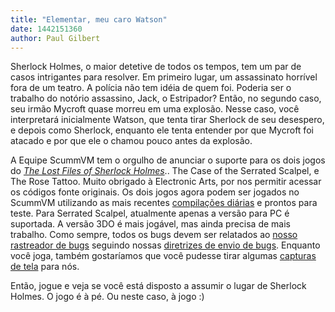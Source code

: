```yaml
---
title: "Elementar, meu caro Watson"
date: 1442151360
author: Paul Gilbert
---
```


Sherlock Holmes, o maior detetive de todos os tempos, tem um par de casos intrigantes para resolver. Em primeiro lugar, um assassinato horrível fora de um teatro. A polícia não tem idéia de quem foi. Poderia ser o trabalho do notório assassino, Jack, o Estripador? Então, no segundo caso, seu irmão Mycroft quase morreu em uma explosão. Nesse caso, você interpretará inicialmente Watson, que tenta tirar Sherlock de seu desespero, e depois como Sherlock, enquanto ele tenta entender por que Mycroft foi atacado e por que ele o chamou pouco antes da explosão.

A Equipe ScummVM tem o orgulho de anunciar o suporte para os dois jogos do [*The Lost Files of Sherlock Holmes*](https://en.wikipedia.org/wiki/The_Lost_Files_of_Sherlock_Holmes).. The Case of the Serrated Scalpel, e The Rose Tattoo. Muito obrigado à Electronic Arts, por nos permitir acessar os códigos fonte originais. Os dois jogos agora podem ser jogados no ScummVM utilizando as mais recentes [compilações diárias](/downloads/#daily) e prontos para teste. Para Serrated Scalpel, atualmente apenas a versão para PC é suportada. A versão 3DO é mais jogável, mas ainda precisa de mais trabalho. Como sempre, todos os bugs devem ser relatados ao [nosso rastreador de bugs](http://bugs.scummvm.org/) seguindo nossas [diretrizes de envio de bugs](/faq/#question.report-bugs). Enquanto você joga, também gostaríamos que você pudesse tirar algumas [capturas de tela](http://wiki.scummvm.org/index.php/Screenshots) para nós.

Então, jogue e veja se você está disposto a assumir o lugar de Sherlock Holmes. O jogo é à pé. Ou neste caso, à jogo :)
